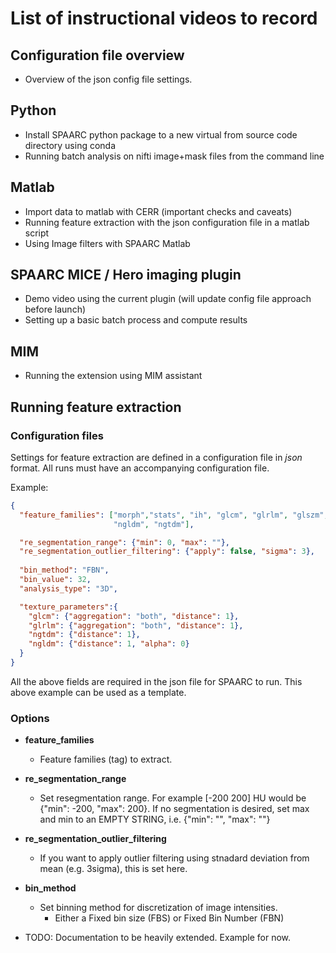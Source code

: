 # List of instructional videos to record 


## Configuration file overview
-  Overview of the json config file settings.

## Python

- Install SPAARC python package to a new virtual from source code directory using conda
- Running batch analysis on nifti image+mask files from the command line 

## Matlab
- Import data to matlab with CERR (important checks and caveats)
- Running feature extraction with the json configuration file in a matlab script
- Using Image filters with SPAARC Matlab

## SPAARC MICE / Hero imaging plugin

- Demo video using the current plugin (will update config file approach before launch)
- Setting up a basic batch process and compute results

## MIM
- Running the extension using MIM assistant 


## Running feature extraction 

### Configuration files

Settings for feature extraction are defined in a configuration file in _json_ format. All runs must have an accompanying 
configuration file. 

Example:

```json
{
  "feature_families": ["morph","stats", "ih", "glcm", "glrlm", "glszm", "gldzm",
                       "ngldm", "ngtdm"],

  "re_segmentation_range": {"min": 0, "max": ""},
  "re_segmentation_outlier_filtering": {"apply": false, "sigma": 3},
  
  "bin_method": "FBN",
  "bin_value": 32,
  "analysis_type": "3D",

  "texture_parameters":{
    "glcm": {"aggregation": "both", "distance": 1},
    "glrlm": {"aggregation": "both", "distance": 1},
    "ngtdm": {"distance": 1},
    "ngldm": {"distance": 1, "alpha": 0}
  }
}
```

All the above fields are required in the json file for SPAARC to run. This above example can be used as a template. 

### Options


- **feature_families**
  - Feature families (tag) to extract.
- **re_segmentation_range** 
  - Set resegmentation range. For example [-200 200] HU would be {"min": -200, "max": 200}. If no
  segmentation is desired, set max and min to an EMPTY STRING, i.e. {"min": "", "max": ""}
- **re_segmentation_outlier_filtering** 
  - If you want to apply outlier filtering using stnadard deviation from mean (e.g. 3sigma), this is set here.

- **bin_method**
  - Set binning method for discretization of image intensities. 
    - Either a Fixed bin size (FBS) or Fixed Bin Number (FBN)


- TODO: Documentation to be heavily extended. Example for now. 



